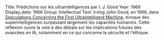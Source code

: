 Title: Prédictions sur les ultraintelligences par I. J. Good
Year: 1966
Display_date: 1966
Group: Intellectuel
Text: Irving John Good, en 1966, dans [Speculations Concerning the First Ultraintelligent Machine](https://www.sciencedirect.com/science/article/abs/pii/S0065245808604180), évoque des superintelligences surpassant largement les capacités humaines. Cette réflexion ouvre la voie à des débats sur les implications futures des avancées en IA, notamment en ce qui concerne la sécurité et l'éthique.